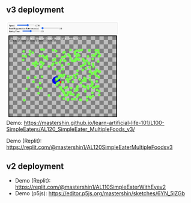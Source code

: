 ## v3 deployment
[<img src="resources/screen.jpg" width="300">](https://mastershin.github.io/learn-artificial-life-101/L100-SimpleEaters/AL120_SimpleEater_MultipleFoods_v3/)\
Demo: https://mastershin.github.io/learn-artificial-life-101/L100-SimpleEaters/AL120_SimpleEater_MultipleFoods_v3/

Demo (Replit): https://replit.com/@mastershin1/AL120SimpleEaterMultipleFoodsv3

## v2 deployment
- Demo (Replit): https://replit.com/@mastershin1/AL110SimpleEaterWithEyev2
- Demo (p5js): https://editor.p5js.org/mastershin/sketches/6YN_5lZGb
